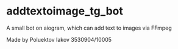 # addtextoimage_tg_bot
A small bot on aiogram, which can add text to images via FFmpeg

Made by Poluektov Iakov 3530904/10005
